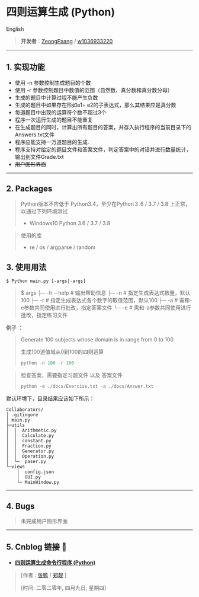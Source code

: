 # 四则运算生成 (Python)

English

> **开发者**：[ZeongPaang](https://github.com/P4XL/) / [w1036933220](https://github.com/P4XL/Collaborators)

----

## 1.  实现功能

- 使用 -n 参数控制生成题目的个数
- 使用 -r 参数控制题目中数值的范围（自然数、真分数和真分数分母）
- 生成的题目中计算过程不能产生负数
- 生成的题目中如果存在形如e1÷ e2的子表达式，那么其结果应是真分数
- 每道题目中出现的运算符个数不超过3个
- 程序一次运行生成的题目不能重复
- 在生成题目的同时，计算出所有题目的答案，并存入执行程序的当前目录下的Answers.txt文件
- 程序应能支持一万道题目的生成.
- 程序支持对给定的题目文件和答案文件，判定答案中的对错并进行数量统计，输出到文件Grade.txt
- ~~用户图形界面~~

----

##  2.  Packages

> Python版本不应低于 Python3.4，至少在Python３.6 / 3.7 / 3.8 上正常，以通过下列环境测试
>
> - Windows10 Python 3.6 / 3.7 / 3.8

> 使用的库
>
> - re / os /  argparse / random

## 3.  使用用法

```
$ Python main.py [-args|-args]
```

> $ args
> ├─ -h --help	# 输出帮助信息
>    ├─ -n			  # 指定生成表达式数量，默认100
>    ├─ -r 			  # 指定生成表达式各个数字的取值范围，默认100
>    ├─ -a 			 # 需和-e参数共同使用进行批改，指定答案文件
>    └─ -e 			 # 需和-a参数共同使用进行批改，指定练习文件

例子 ：

> Generate 100 subjects whose domain is in range from 0 to 100
>
> 生成100道值域从0到100的四则运算
>
> ```python
> python -n 100 -r 100
> ```

> 检查答案，需要指定习题文件 以及 答案文件
>
> ```python
> python -e ./docs/Exercise.txt -a ./docs/Answer.txt
> ```

默认环境下，目录结果应该如下所示：

```
Collaborators/
│ .gitingore
│ main.py
├─utils
│  │  Arithmetic.py
│  │  Calculate.py
│  │  constant.py
│  │  Fraction.py
│  │  Generator.py
│  │  Operation.py
│  └─  paser.py
└─views
    │  config.json
    │  GUI.py
    └─ MainWindow.py
```

----

## 4.  Bugs

> 未完成用户图形界面
>

----

## 5.  Cnblog 链接 🚀

- **[四则运算生成命令行程序 (Python)](https://www.cnblogs.com/green--hand/p/12665616.html)**

> [作者 :  [张鹏](https://github.com/P4XL/) / [郑靓](https://www.cnblogs.com/green--hand/) ]
>
> [时间:  二零二零年,  四月九日, 星期四]



